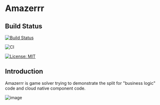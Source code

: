 # Amazerrr

## Build Status

[![Build Status](https://dev.azure.com/jannemattila/jannemattila/_apis/build/status/JanneMattila.amazerrr?branchName=master)](https://dev.azure.com/jannemattila/jannemattila/_build/latest?definitionId=46&branchName=master)

![CI](https://github.com/JanneMattila/amazerrr/workflows/CI/badge.svg?branch=master)

[![License: MIT](https://img.shields.io/badge/License-MIT-yellow.svg)](https://opensource.org/licenses/MIT)

## Introduction

Amazerrr is game solver trying to demonstrate the split for "business logic" code and cloud native component code.

![image](https://user-images.githubusercontent.com/2357647/76141235-ed2a6580-606a-11ea-85bd-d2d411865ec0.png)
